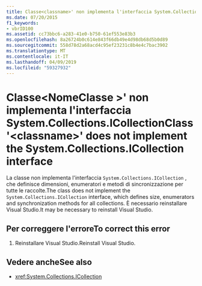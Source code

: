 ```yaml
---
title: Classe<classname>' non implementa l'interfaccia System.Collections.ICollection
ms.date: 07/20/2015
f1_keywords:
- vbrID100
ms.assetid: cc73bbc6-a283-41e0-b750-61ef553e83b3
ms.openlocfilehash: 8a26724b0c614e843f66db49e4d98db68d5b0d89
ms.sourcegitcommit: 558d78d2a68acd4c95ef23231c8b4e4c7bac3902
ms.translationtype: MT
ms.contentlocale: it-IT
ms.lasthandoff: 04/09/2019
ms.locfileid: "59327932"
---
```

# <a name="class-classname-does-not-implement-the-systemcollectionsicollection-interface"></a><span data-ttu-id="41262-102">Classe\<NomeClasse >' non implementa l'interfaccia System.Collections.ICollection</span><span class="sxs-lookup"><span data-stu-id="41262-102">Class '\<classname>' does not implement the System.Collections.ICollection interface</span></span>
<span data-ttu-id="41262-103">La classe non implementa l'interfaccia `System.Collections.ICollection` , che definisce dimensioni, enumeratori e metodi di sincronizzazione per tutte le raccolte.</span><span class="sxs-lookup"><span data-stu-id="41262-103">The class does not implement the `System.Collections.ICollection` interface, which defines size, enumerators and synchronization methods for all collections.</span></span> <span data-ttu-id="41262-104">È necessario reinstallare Visual Studio.</span><span class="sxs-lookup"><span data-stu-id="41262-104">It may be necessary to reinstall Visual Studio.</span></span>  
  
## <a name="to-correct-this-error"></a><span data-ttu-id="41262-105">Per correggere l'errore</span><span class="sxs-lookup"><span data-stu-id="41262-105">To correct this error</span></span>  
  
1. <span data-ttu-id="41262-106">Reinstallare Visual Studio.</span><span class="sxs-lookup"><span data-stu-id="41262-106">Reinstall Visual Studio.</span></span>  
  
## <a name="see-also"></a><span data-ttu-id="41262-107">Vedere anche</span><span class="sxs-lookup"><span data-stu-id="41262-107">See also</span></span>

- <xref:System.Collections.ICollection>
